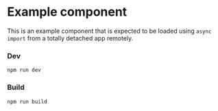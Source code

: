 # Example component

This is an example component that is expected to be loaded using `async import` from a totally detached app remotely.

### Dev

```
npm run dev
```

### Build

```
npm run build
```